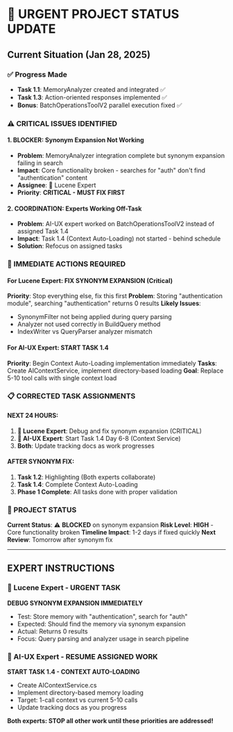 # 🚨 URGENT PROJECT STATUS UPDATE

## Current Situation (Jan 28, 2025)

### ✅ Progress Made
- **Task 1.1**: MemoryAnalyzer created and integrated ✅
- **Task 1.3**: Action-oriented responses implemented ✅
- **Bonus**: BatchOperationsToolV2 parallel execution fixed ✅

### ⚠️ CRITICAL ISSUES IDENTIFIED

#### 1. **BLOCKER**: Synonym Expansion Not Working
- **Problem**: MemoryAnalyzer integration complete but synonym expansion failing in search
- **Impact**: Core functionality broken - searches for "auth" don't find "authentication" content
- **Assignee**: 🔧 Lucene Expert
- **Priority**: **CRITICAL - MUST FIX FIRST**

#### 2. **COORDINATION**: Experts Working Off-Task
- **Problem**: AI-UX expert worked on BatchOperationsToolV2 instead of assigned Task 1.4
- **Impact**: Task 1.4 (Context Auto-Loading) not started - behind schedule
- **Solution**: Refocus on assigned tasks

### 🎯 IMMEDIATE ACTIONS REQUIRED

#### For Lucene Expert: FIX SYNONYM EXPANSION (Critical)
**Priority**: Stop everything else, fix this first
**Problem**: Storing "authentication module", searching "authentication" returns 0 results
**Likely Issues**:
- SynonymFilter not being applied during query parsing
- Analyzer not used correctly in BuildQuery method
- IndexWriter vs QueryParser analyzer mismatch

#### For AI-UX Expert: START TASK 1.4
**Priority**: Begin Context Auto-Loading implementation immediately
**Tasks**: Create AIContextService, implement directory-based loading
**Goal**: Replace 5-10 tool calls with single context load

### 📋 CORRECTED TASK ASSIGNMENTS

#### NEXT 24 HOURS:
1. **🔧 Lucene Expert**: Debug and fix synonym expansion (CRITICAL)
2. **🤖 AI-UX Expert**: Start Task 1.4 Day 6-8 (Context Service)
3. **Both**: Update tracking docs as work progresses

#### AFTER SYNONYM FIX:
1. **Task 1.2**: Highlighting (Both experts collaborate)
2. **Task 1.4**: Complete Context Auto-Loading
3. **Phase 1 Complete**: All tasks done with proper validation

### 🚦 PROJECT STATUS

**Current Status**: ⚠️ **BLOCKED** on synonym expansion
**Risk Level**: **HIGH** - Core functionality broken
**Timeline Impact**: 1-2 days if fixed quickly
**Next Review**: Tomorrow after synonym fix

---

## EXPERT INSTRUCTIONS

### 🔧 Lucene Expert - URGENT TASK
**DEBUG SYNONYM EXPANSION IMMEDIATELY**
- Test: Store memory with "authentication", search for "auth"
- Expected: Should find the memory via synonym expansion
- Actual: Returns 0 results
- Focus: Query parsing and analyzer usage in search pipeline

### 🤖 AI-UX Expert - RESUME ASSIGNED WORK
**START TASK 1.4 - CONTEXT AUTO-LOADING**
- Create AIContextService.cs
- Implement directory-based memory loading
- Target: 1-call context vs current 5-10 calls
- Update tracking docs as you progress

**Both experts: STOP all other work until these priorities are addressed!**